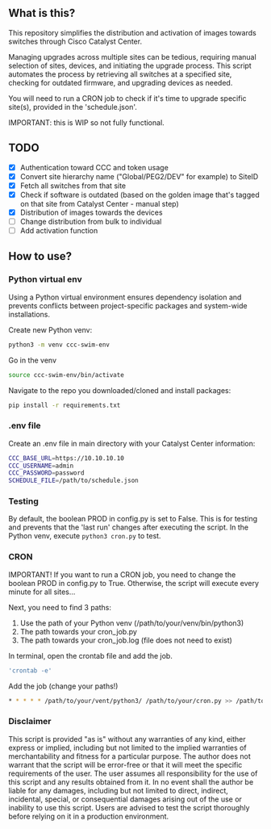 ## What is this?

This repository simplifies the distribution and activation of images towards switches through Cisco Catalyst Center.

Managing upgrades across multiple sites can be tedious, requiring manual selection of sites, devices, and initiating the upgrade process. This script automates the process by retrieving all switches at a specified site, checking for outdated firmware, and upgrading devices as needed.

You will need to run a CRON job to check if it's time to upgrade specific site(s), provided in the 'schedule.json'.

IMPORTANT: this is WIP so not fully functional.

## TODO

- [x] Authentication toward CCC and token usage
- [x] Convert site hierarchy name ("Global/PEG2/DEV" for example) to SiteID 
- [x] Fetch all switches from that site
- [x] Check if software is outdated (based on the golden image that's tagged on that site from Catalyst Center - manual step)
- [x] Distribution of images towards the devices
- [ ] Change distribution from bulk to individual
- [ ] Add activation function

## How to use?
### Python virtual env
Using a Python virtual environment ensures dependency isolation and prevents conflicts between project-specific packages and system-wide installations.

Create new Python venv:

```bash
python3 -m venv ccc-swim-env
```

Go in the venv

```bash
source ccc-swim-env/bin/activate
```

Navigate to the repo you downloaded/cloned and install packages:

```bash
pip install -r requirements.txt
```

### .env file
Create an .env file in main directory with your Catalyst Center information:

```bash
CCC_BASE_URL=https://10.10.10.10
CCC_USERNAME=admin
CCC_PASSWORD=password
SCHEDULE_FILE=/path/to/schedule.json
```

### Testing 

By default, the boolean PROD in config.py is set to False. This is for testing and prevents that the 'last run' changes after executing the script.
In the Python venv, execute ```python3 cron.py``` to test.

### CRON 

IMPORTANT! If you want to run a CRON job, you need to change the boolean PROD in config.py to True.
Otherwise, the script will execute every minute for all sites...

Next, you need to find 3 paths:
1. Use the path of your Python venv (/path/to/your/venv/bin/python3)
2. The path towards your cron_job.py  
3. The path towards your cron_job.log (file does not need to exist)

In terminal, open the crontab file and add the job.
```bash
'crontab -e'
```
Add the job (change your paths!)

```bash
* * * * * /path/to/your/vent/python3/ /path/to/your/cron.py >> /path/to/your/cron.log 2>&1
```
### Disclaimer

This script is provided "as is" without any warranties of any kind, either express or implied, including but not limited to the implied warranties of merchantability and fitness for a particular purpose. The author does not warrant that the script will be error-free or that it will meet the specific requirements of the user. The user assumes all responsibility for the use of this script and any results obtained from it. In no event shall the author be liable for any damages, including but not limited to direct, indirect, incidental, special, or consequential damages arising out of the use or inability to use this script. Users are advised to test the script thoroughly before relying on it in a production environment.